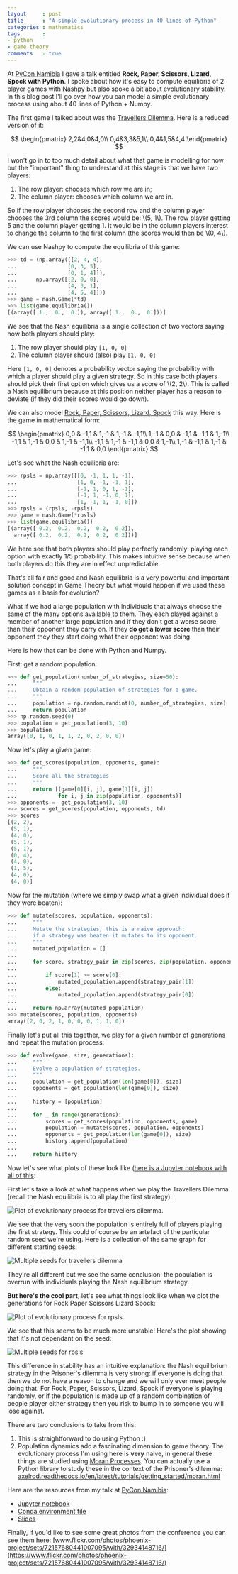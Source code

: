 ```yaml
---
layout     : post
title      : "A simple evolutionary process in 40 lines of Python"
categories : mathematics
tags       :
- python
- game theory
comments   : true
---
```


At [PyCon Namibia](https://na.pycon.org/en/) I gave a talk entitled **Rock,
Paper, Scissors, Lizard, Spock with Python**. I spoke about how it's easy to
compute equilibria of 2 player games with
[Nashpy](https://github.com/drvinceknight/Nashpy) but also spoke a bit about
evolutionary stability. In this blog post I'll go over how you can model a
simple evolutionary process using about 40 lines of Python + Numpy.

The first game I talked about was the [Travellers
Dilemma](https://en.wikipedia.org/wiki/Traveler's_dilemma). Here is a reduced
version of it:

$$
\begin{pmatrix}
2,2&4,0&4,0\\
0,4&3,3&5,1\\
0,4&1,5&4,4
\end{pmatrix}
$$

I won't go in to too much detail about what that game is modelling for now but
the "important" thing to understand at this stage is that we have two players:

1. The row player: chooses which row we are in;
2. The column player: chooses which column we are in.

So if the row player chooses the second row and the column player chooses the
3rd column the scores would be: \\(5, 1\\). The row player getting 5 and the
column player getting 1. It would be in the column players interest to change
the column to the first column (the scores would then be \\(0, 4\\).

We can use Nashpy to compute the equilibria of this game:

```python
>>> td = (np.array([[2, 4, 4],
...                [0, 3, 5],
...                [0, 1, 4]]),
...      np.array([[2, 0, 0],
...                [4, 3, 1],
...                [4, 5, 4]]))
>>> game = nash.Game(*td)
>>> list(game.equilibria())
[(array([ 1.,  0.,  0.]), array([ 1.,  0.,  0.]))]

```

We see that the Nash equilibria is a single collection of two vectors saying
how both players should play:

1. The row player should play `[1, 0, 0]`
2. The column player should (also) play `[1, 0, 0]`

Here `[1, 0, 0]` denotes a probability vector saying the probability with which
a player should play a given strategy. So in this case both players should pick
their first option which gives us a score of \\(2, 2\\). This is called a Nash
equilibrium because at this position neither player has a reason to deviate (if
they did their scores would go down).

We can also model [Rock, Paper,  Scissors, Lizard,
Spock](http://bigbangtheory.wikia.com/wiki/Rock_Paper_Scissors_Lizard_Spock)
this way. Here is the game in mathematical form:

$$
\begin{pmatrix}
0,0 & -1,1 & 1,-1 & 1,-1 & -1,1\\
1,-1 & 0,0 & -1,1 & -1,1 & 1,-1\\
-1,1 & 1,-1 & 0,0 & 1,-1 & -1,1\\
-1,1 & 1,-1 & -1,1 & 0,0 & 1,-1\\
1,-1 & -1,1 & 1,-1 & -1,1 & 0,0
\end{pmatrix}
$$

Let's see what the Nash equilibria are:

```python
>>> rpsls = np.array([[0, -1, 1, 1, -1],
...                   [1, 0, -1, -1, 1],
...                   [-1, 1, 0, 1, -1],
...                   [-1, 1, -1, 0, 1],
...                   [1, -1, 1, -1, 0]])
>>> rpsls = (rpsls, -rpsls)
>>> game = nash.Game(*rpsls)
>>> list(game.equilibria())
[(array([ 0.2,  0.2,  0.2,  0.2,  0.2]),
  array([ 0.2,  0.2,  0.2,  0.2,  0.2]))]

```

We here see that both players should play perfectly randomly: playing each
option with exactly 1/5 probability. This makes intuitive sense because when
both players do this they are in effect unpredictable.

That's all fair and good and Nash equilibria is a very powerful and important
solution concept in Game Theory but what would happen if we used these games as
a basis for evolution?

What if we had a large population with individuals that always choose the same
of the many options available to them. They each played against a member of
another large population and if they don't get a worse score than their
opponent they carry on. If they **do get a lower score** than their opponent
they they start doing what their opponent was doing.

Here is how that can be done with Python and Numpy.

First: get a random population:

```python
>>> def get_population(number_of_strategies, size=50):
...     """
...     Obtain a random population of strategies for a game.
...     """
...     population = np.random.randint(0, number_of_strategies, size)
...     return population
>>> np.random.seed(0)
>>> population = get_population(3, 10)
>>> population
array([0, 1, 0, 1, 1, 2, 0, 2, 0, 0])

```

Now let's play a given game:

```python
>>> def get_scores(population, opponents, game):
...     """
...     Score all the strategies
...     """
...     return [(game[0][i, j], game[1][i, j])
...             for i, j in zip(population, opponents)]
>>> opponents =  get_population(3, 10)
>>> scores = get_scores(population, opponents, td)
>>> scores
[(2, 2),
 (5, 1),
 (4, 0),
 (5, 1),
 (5, 1),
 (0, 4),
 (4, 0),
 (1, 5),
 (4, 0),
 (4, 0)]

```

Now for the mutation (where we simply swap what a given individual does if they were beaten):

```python
>>> def mutate(scores, population, opponents):
...     """
...     Mutate the strategies, this is a naive approach:
...     if a strategy was beaten it mutates to its opponent.
...     """
...     mutated_population = []
...
...     for score, strategy_pair in zip(scores, zip(population, opponents)):
...
...         if score[1] >= score[0]:
...             mutated_population.append(strategy_pair[1])
...         else:
...             mutated_population.append(strategy_pair[0])
...
...     return np.array(mutated_population)
>>> mutate(scores, population, opponents)
array([2, 0, 2, 1, 0, 0, 0, 1, 1, 0])

```

Finally let's put all this together, we play for a given number of generations
and repeat the mutation process:

```python
>>> def evolve(game, size, generations):
...     """
...     Evolve a population of strategies.
...     """
...     population = get_population(len(game[0]), size)
...     opponents = get_population(len(game[0]), size)
...
...     history = [population]
...
...     for _ in range(generations):
...         scores = get_scores(population, opponents, game)
...         population = mutate(scores, population, opponents)
...         opponents = get_population(len(game[0]), size)
...         history.append(population)
...
...     return history

```

Now let's see what plots of these look like ([here is a Jupyter notebook with
all of
this](http://vknight.org/Talks/2017-02-23-Rock-Paper-Scissors-Lizard-Spock-With-Python/demo.ipynb):

First let's take a look at what happens when we play the Travellers Dilemma
(recall the Nash equilibria is to all play the first strategy):

![Plot of evolutionary process for travellers dilemma]({{site.baseurl}}/assets/images/travellers_dilemma_evo.svg).

We see that the very soon the population is entirely full of players playing
the first strategy. This could of course be an artefact of the particular
random seed we're using. Here is a collection of the same graph for different
starting seeds:

![Multiple seeds for travellers dilemma](http://vknight.org/Talks/2017-02-23-Rock-Paper-Scissors-Lizard-Spock-With-Python/static/td_16.svg)

They're all different but we see the same conclusion: the population is overrun
with individuals playing the Nash equilibrium strategy.

**But here's the cool part**, let's see what things look like when we plot the
generations for Rock Paper Scissors Lizard Spock:

![Plot of evolutionary process for rpsls]({{site.baseurl}}/assets/images/rpsls_evo.svg).

We see that this seems to be much more unstable! Here's the plot showing that
it's not dependant on the seed:

![Multiple seeds for rpsls](http://vknight.org/Talks/2017-02-23-Rock-Paper-Scissors-Lizard-Spock-With-Python/static/rpsls_16.svg)

This difference in stability has an intuitive explanation: the Nash equilibrium
strategy in the Prisoner's dilemma is very strong: if everyone is doing that
then we do not have a reason to change and we will only ever meet people doing
that. For Rock, Paper, Scissors, Lizard, Spock if everyone is playing randomly,
or if the population is made up of a random combination of people player either
strategy then you risk to bump in to someone you will lose against.

There are two conclusions to take from this:

1. This is straightforward to do using Python :)
2. Population dynamics add a fascinating dimension to game theory. The
   evolutionary process I'm using here is **very** naive, in general these
   things are studied using [Moran
   Processes](https://en.wikipedia.org/wiki/Moran_process). You can actually use
   a Python library to study these in the context of the Prisoner's dilemma:
   [axelrod.readthedocs.io/en/latest/tutorials/getting_started/moran.html](http://axelrod.readthedocs.io/en/latest/tutorials/getting_started/moran.html)

Here are the resources from my talk at [PyCon
Namibia](https://na.pycon.org/en/):

- [Jupyter notebook](http://vknight.org/Talks/2017-02-23-Rock-Paper-Scissors-Lizard-Spock-With-Python/demo.ipynb)
- [Conda environment
  file](http://vknight.org/Talks/2017-02-23-Rock-Paper-Scissors-Lizard-Spock-With-Python/environment.yml)
- [Slides](http://vknight.org/Talks/2017-02-23-Rock-Paper-Scissors-Lizard-Spock-With-Python/index.html)

Finally, if you'd like to see some great photos from the conference you can see
them here:
[www.flickr.com/photos/phoenix-project/sets/72157680441007095/with/32934148716/](https://www.flickr.com/photos/phoenix-project/sets/72157680441007095/with/32934148716/)
